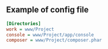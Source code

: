 Example of config file
--------------------

```INI
[Directories]
work = www/Project
console = www/Project/app/console
composer = www/Project/composer.phar
```